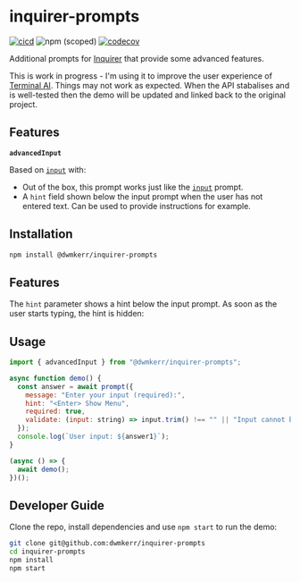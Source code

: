 # inquirer-prompts

[![cicd](https://github.com/dwmkerr/inquirer-advanced-input-prompt/actions/workflows/cicd.yaml/badge.svg)](https://github.com/dwmkerr/inquirer-advanced-input-prompt/actions/workflows/cicd.yaml) ![npm (scoped)](https://img.shields.io/npm/v/%40dwmkerr/inquirer-advanced-input-prompt) [![codecov](https://codecov.io/gh/dwmkerr/inquirer-advanced-input-prompt/graph/badge.svg?token=oHFSLfOHGd)](https://codecov.io/gh/dwmkerr/inquirer-advanced-input-prompt)

Additional prompts for [Inquirer](https://github.com/SBoudrias/Inquirer.js/) that provide some advanced features.

This is work in progress - I'm using it to improve the user experience of [Terminal AI](http://github.com/dwmkerr/inquirer-advanced-input-prompt). Things may not work as expected. When the API stabalises and is well-tested then the demo will be updated and linked back to the original project.

## Features

**`advancedInput`**

Based on [`input`](https://github.com/SBoudrias/Inquirer.js/?tab=readme-ov-file#input) with:

- Out of the box, this prompt works just like the [`input`](https://github.com/SBoudrias/Inquirer.js/?tab=readme-ov-file#input) prompt.
- A `hint` field shown below the input prompt when the user has not entered text. Can be used to provide instructions for example.

## Installation

```sh
npm install @dwmkerr/inquirer-prompts
```

## Features

The `hint` parameter shows a hint below the input prompt. As soon as the user starts typing, the hint is hidden:

## Usage

```js
import { advancedInput } from "@dwmkerr/inquirer-prompts";

async function demo() {
  const answer = await prompt({
    message: "Enter your input (required):",
    hint: "<Enter> Show Menu",
    required: true,
    validate: (input: string) => input.trim() !== "" || "Input cannot be empty",
  });
  console.log(`User input: ${answer1}`);
}

(async () => {
  await demo();
})();
```

## Developer Guide

Clone the repo, install dependencies and use `npm start` to run the demo:

```bash
git clone git@github.com:dwmkerr/inquirer-prompts
cd inquirer-prompts
npm install
npm start
```

